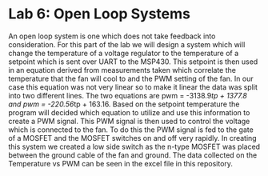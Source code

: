 # Lab 6: Open Loop Systems
An open loop system is one which does not take feedback into consideration. For this part of the lab we will design a system which will change the temperature of a voltage regulator to the temperature of a setpoint which is sent over UART to the MSP430. This setpoint is then used in an equation derived from measurements taken which correlate the temperature that the fan will cool to and the PWM setting of the fan. In our case this equation was not very linear so to make it linear the data was split into two different lines. The two equations are pwm = -3138.9*tp + 1377.8 and pwm = -220.56*tp + 163.16.
Based on the setpoint temperature the program will decided which equation to utilize and use this information to create a PWM signal. This PWM signal is then used to control the voltage which is connected to the fan. To do this the PWM signal is fed to the gate of a MOSFET and the MOSFET switches on and off very rapidly. In creating this system we created a low side switch as the n-type MOSFET was placed between the ground cable of the fan and ground.
The data collected on the Temperature vs PWM can be seen in the excel file in this repository.